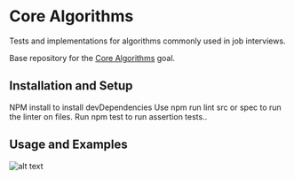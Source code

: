 # Core Algorithms

Tests and implementations for algorithms commonly used in job interviews.

Base repository for the [Core Algorithms](https://github.com/GuildCrafts/web-development-js/issues/123) goal.

## Installation and Setup
NPM install to install devDependencies
Use npm run lint src or spec to run the linter on files.
Run npm test to run assertion tests..

## Usage and Examples
![alt text](http://s2.quickmeme.com/img/37/37d58eec3f40957821ed9704bb747fb74db3dd0a3b657e16a77bfb1840dab7a2.jpg "kitty")
